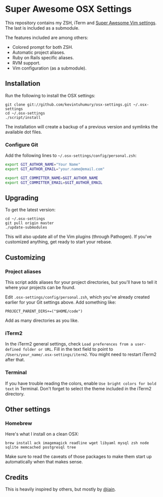 # Super Awesome OSX Settings

This repository contains my ZSH, iTerm and [Super Awesome Vim settings](https://github.com/kevintuhumury/vim-settings). The last is included as a submodule.

The features included are among others:

* Colored prompt for both ZSH.
* Automatic project aliases.
* Ruby on Rails specific aliases.
* RVM support.
* Vim configuration (as a submodule).

## Installation

Run the following to install the OSX settings:

    git clone git://github.com/kevintuhumury/osx-settings.git ~/.osx-settings
    cd ~/.osx-settings
    ./script/install

The installation will create a backup of a previous version and symlinks the available dot files.

### Configure Git

Add the following lines to `~/.osx-settings/config/personal.zsh`:

``` bash
export GIT_AUTHOR_NAME="Your Name"
export GIT_AUTHOR_EMAIL="your.name@email.com"

export GIT_COMMITTER_NAME=$GIT_AUTHOR_NAME
export GIT_COMMITTER_EMAIL=$GIT_AUTHOR_EMAIL
```

## Upgrading

To get the latest version:

    cd ~/.osx-settings
    git pull origin master
    ./update-submodules

This will also update all of the Vim plugins (through Pathogen). If you've customized anything, get ready to start your rebase.

## Customizing

### Project aliases

This script adds aliases for your project directories, but you'll have to tell it where your projects can be found.

Edit `.osx-settings/config/personal.zsh`, which you've already created earlier for your Git settings above. Add something like:

    PROJECT_PARENT_DIRS+=("$HOME/code")

Add as many directories as you like.

### iTerm2

In the iTerm2 general settings, check `Load preferences from a user-defined folder or URL`. Fill in the text field to point to `/Users/your_name/.osx-settings/iterm2`. You might need to restart iTerm2 after that.

### Terminal

If you have trouble reading the colors, enable `Use bright colors for bold text` in Terminal. Don't forget to select the theme included in the iTerm2 directory.

## Other settings

### Homebrew

Here's what I install on a clean OSX:

```
brew install ack imagemagick readline wget libyaml mysql zsh node sqlite memcached postgresql tree
```

Make sure to read the caveats of those packages to make them start up automatically when that makes sense.

## Credits

This is heavily inspired by others, but mostly by [@iain](https://github.com/iain).
